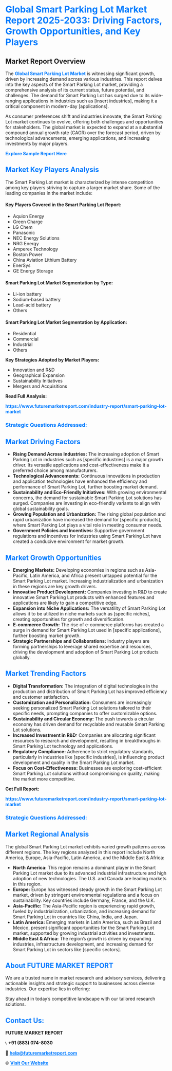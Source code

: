 <h1 style="color: #007BFF;">Global Smart Parking Lot Market Report 2025-2033: Driving Factors, Growth Opportunities, and Key Players</h1>

<section id="overview">
<h2>Market Report Overview</h2>
<p>The <a href="https://www.futuremarketreport.com/industry-report/smart-parking-lot-market" style="color: #007BFF; text-decoration: none;"><strong>Global Smart Parking Lot Market</strong></a> is witnessing significant growth, driven by increasing demand across various industries. This report delves into the key aspects of the Smart Parking Lot market, providing a comprehensive analysis of its current status, future potential, and challenges. The demand for Smart Parking Lot has surged due to its wide-ranging applications in industries such as [insert industries], making it a critical component in modern-day [applications].</p>
<p>As consumer preferences shift and industries innovate, the Smart Parking Lot market continues to evolve, offering both challenges and opportunities for stakeholders. The global market is expected to expand at a substantial compound annual growth rate (CAGR) over the forecast period, driven by technological advancements, emerging applications, and increasing investments by major players.</p>
</section>

<section id="overview">
<p><a href="https://www.futuremarketreport.com/request-sample/reportId=33706" style="color: #007BFF; text-decoration: none;"><strong>Explore Sample Report Here</strong></a></p>
</section>

<section id="key-players">
<h2 style="color: #007BFF;">Market Key Players Analysis</h2>
<p>The Smart Parking Lot market is characterized by intense competition among key players striving to capture a larger market share. Some of the leading companies in the market include:</p>
<h4>Key Players Covered in the Smart Parking Lot Report:</h4>
<ul><li>Aquion Energy</li><li>Green Charge</li><li>LG Chem</li><li>Panasonic</li><li>NEC Energy Solutions</li><li>NRG Energy</li><li>Amperex Technology</li><li>Boston Power</li><li>China Aviation Lithium Battery</li><li>EnerSys</li><li>GE Energy Storage</li></ul>
<h4>Smart Parking Lot Market Segmentation by Type:</h4>
<ul><li>Li-ion battery</li><li>Sodium-based battery</li><li>Lead-acid battery</li><li>Others</li></ul>

<h4>Smart Parking Lot Market Segmentation by Application:</h4>
<ul><li>Residential</li><li>Commercial</li><li>Industrial</li><li>Others</li></ul>
<p><strong>Key Strategies Adopted by Market Players:</strong></p>
<ul>
<li>Innovation and R&D</li>
<li>Geographical Expansion</li>
<li>Sustainability Initiatives</li>
<li>Mergers and Acquisitions</li>
</ul>
</section>

<section>
<p><strong>Read Full Analysis: </strong></p><a href="https://www.futuremarketreport.com/industry-report/smart-parking-lot-market" style="color: #007BFF; text-decoration: none;"><strong>https://www.futuremarketreport.com/industry-report/smart-parking-lot-market</strong></a>
<h3 style="color: #007BFF;">Strategic Questions Addressed:</h3>
</section>

<section id="driving-factors">
<h2 style="color: #007BFF;">Market Driving Factors</h2>
<ul>
<li><strong>Rising Demand Across Industries:</strong> The increasing adoption of Smart Parking Lot in industries such as [specific industries] is a major growth driver. Its versatile applications and cost-effectiveness make it a preferred choice among manufacturers.</li>
<li><strong>Technological Advancements:</strong> Continuous innovations in production and application technologies have enhanced the efficiency and performance of Smart Parking Lot, further boosting market demand.</li>
<li><strong>Sustainability and Eco-Friendly Initiatives:</strong> With growing environmental concerns, the demand for sustainable Smart Parking Lot solutions has surged. Companies are investing in eco-friendly variants to align with global sustainability goals.</li>
<li><strong>Growing Population and Urbanization:</strong> The rising global population and rapid urbanization have increased the demand for [specific products], where Smart Parking Lot plays a vital role in meeting consumer needs.</li>
<li><strong>Government Policies and Incentives:</strong> Supportive government regulations and incentives for industries using Smart Parking Lot have created a conducive environment for market growth.</li>
</ul>
</section>

<section id="growth-opportunities">
<h2 style="color: #007BFF;">Market Growth Opportunities</h2>
<ul>
<li><strong>Emerging Markets:</strong> Developing economies in regions such as Asia-Pacific, Latin America, and Africa present untapped potential for the Smart Parking Lot market. Increasing industrialization and urbanization in these regions are key growth drivers.</li>
<li><strong>Innovative Product Development:</strong> Companies investing in R&D to create innovative Smart Parking Lot products with enhanced features and applications are likely to gain a competitive edge.</li>
<li><strong>Expansion into Niche Applications:</strong> The versatility of Smart Parking Lot allows it to be utilized in niche markets such as [specific niches], creating opportunities for growth and diversification.</li>
<li><strong>E-commerce Growth:</strong> The rise of e-commerce platforms has created a surge in demand for Smart Parking Lot used in [specific applications], further boosting market growth.</li>
<li><strong>Strategic Partnerships and Collaborations:</strong> Industry players are forming partnerships to leverage shared expertise and resources, driving the development and adoption of Smart Parking Lot products globally.</li>
</ul>
</section>

<section id="trending-factors">
<h2 style="color: #007BFF;">Market Trending Factors</h2>
<ul>
<li><strong>Digital Transformation:</strong> The integration of digital technologies in the production and distribution of Smart Parking Lot has improved efficiency and customer satisfaction.</li>
<li><strong>Customization and Personalization:</strong> Consumers are increasingly seeking personalized Smart Parking Lot solutions tailored to their specific needs, prompting companies to offer customizable options.</li>
<li><strong>Sustainability and Circular Economy:</strong> The push towards a circular economy has driven demand for recyclable and reusable Smart Parking Lot solutions.</li>
<li><strong>Increased Investment in R&D:</strong> Companies are allocating significant resources to research and development, resulting in breakthroughs in Smart Parking Lot technology and applications.</li>
<li><strong>Regulatory Compliance:</strong> Adherence to strict regulatory standards, particularly in industries like [specific industries], is influencing product development and quality in the Smart Parking Lot market.</li>
<li><strong>Focus on Cost-Effectiveness:</strong> Businesses are exploring cost-efficient Smart Parking Lot solutions without compromising on quality, making the market more competitive.</li>
</ul>
</section>

<section>
<p><strong>Get Full Report: </strong></p><a href="https://www.futuremarketreport.com/industry-report/smart-parking-lot-market" style="color: #007BFF; text-decoration: none;"><strong>https://www.futuremarketreport.com/industry-report/smart-parking-lot-market</strong></a>
<h3 style="color: #007BFF;">Strategic Questions Addressed:</h3>
</section>


<section id="regional-analysis">
<h2 style="color: #007BFF;">Market Regional Analysis</h2>
<p>The global Smart Parking Lot market exhibits varied growth patterns across different regions. The key regions analyzed in this report include North America, Europe, Asia-Pacific, Latin America, and the Middle East & Africa:</p>
<ul>
<li><strong>North America:</strong> This region remains a dominant player in the Smart Parking Lot market due to its advanced industrial infrastructure and high adoption of new technologies. The U.S. and Canada are leading markets in this region.</li>
<li><strong>Europe:</strong> Europe has witnessed steady growth in the Smart Parking Lot market, driven by stringent environmental regulations and a focus on sustainability. Key countries include Germany, France, and the U.K.</li>
<li><strong>Asia-Pacific:</strong> The Asia-Pacific region is experiencing rapid growth, fueled by industrialization, urbanization, and increasing demand for Smart Parking Lot in countries like China, India, and Japan.</li>
<li><strong>Latin America:</strong> Emerging markets in Latin America, such as Brazil and Mexico, present significant opportunities for the Smart Parking Lot market, supported by growing industrial activities and investments.</li>
<li><strong>Middle East & Africa:</strong> The region’s growth is driven by expanding industries, infrastructure development, and increasing demand for Smart Parking Lot in sectors like [specific sectors].</li>
</ul>
</section>

<footer>
<h2 style="color: #007BFF;">About FUTURE MARKET REPORT</h2>
<p>We are a trusted name in market research and advisory services, delivering actionable insights and strategic support to businesses across diverse industries. Our expertise lies in offering:</p>

<p>Stay ahead in today’s competitive landscape with our tailored research solutions.</p>

<h2 style="color: #007BFF;">Contact Us:</h2>
<p><strong>FUTURE MARKET REPORT</strong></p>
<p>📞 <strong>+91 (883) 074-8030</strong></p>
<p>📧 <strong><a href="mailto:help@futuremarketreport.com" style="color: #007BFF;">help@futuremarketreport.com</a></strong></p>
<p>🌐 <strong><a href="https://www.futuremarketreport.com/" style="color: #007BFF;">Visit Our Website</a></strong></p>
</footer>